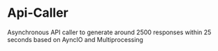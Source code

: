# Api-Caller
Asynchronous API caller to generate around 2500 responses within 25 seconds based on AyncIO and Multiprocessing
